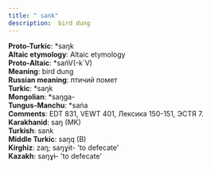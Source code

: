 ```yaml
---
title: " sank"
description:  bird dung
---
```


<strong>Proto-Turkic</strong>:  *saŋk<br>
<strong>Altaic etymology</strong>:  Altaic etymology<br>
<strong> Proto-Altaic</strong>:  *sańV(-k`V)<br>
<strong>Meaning</strong>:  bird dung<br>
<strong>Russian meaning</strong>:  птичий помет<br>
<strong>Turkic</strong>:  *saŋk<br>
<strong>Mongolian</strong>:  *saŋga-<br>
<strong>Tungus-Manchu</strong>:  *sańa<br>
<strong>Comments</strong>:  EDT 831, VEWT 401, Лексика 150-151, ЭСТЯ 7.<br>
<strong>Karakhanid</strong>:  saŋ (MK)<br>
<strong>Turkish</strong>:  sank<br>
<strong>Middle Turkic</strong>:  saŋq (B)<br>
<strong>Kirghiz</strong>:  zaŋ; saŋɣɨt- 'to defecate'<br>
<strong>Kazakh</strong>:  saŋɣɨ- 'to defecate'<br>


